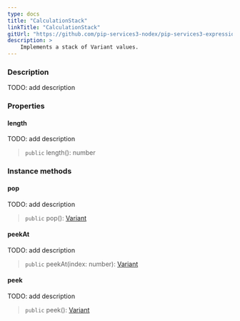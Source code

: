 ```yaml
---
type: docs
title: "CalculationStack"
linkTitle: "CalculationStack"
gitUrl: "https://github.com/pip-services3-nodex/pip-services3-expressions-nodex"
description: > 
    Implements a stack of Variant values.
---
```


### Description

TODO: add description

### Properties

#### length
TODO: add description
> `public` length(): number


### Instance methods

#### pop
TODO: add description
> `public` pop(): [Variant](../../variants/variant)


#### peekAt
TODO: add description
> `public` peekAt(index: number): [Variant](../../variants/variant)

#### peek
TODO: add description
> `public` peek(): [Variant](../../variants/variant)


